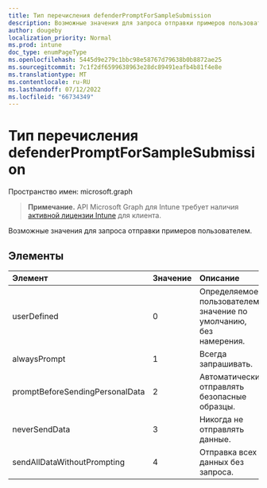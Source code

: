 ```yaml
---
title: Тип перечисления defenderPromptForSampleSubmission
description: Возможные значения для запроса отправки примеров пользователем.
author: dougeby
localization_priority: Normal
ms.prod: intune
doc_type: enumPageType
ms.openlocfilehash: 5445d9e279c1bbc98e58767d79638b0b8872ae25
ms.sourcegitcommit: 7c1f2df6599638963e28dc89491eafb4b81f4e8e
ms.translationtype: MT
ms.contentlocale: ru-RU
ms.lasthandoff: 07/12/2022
ms.locfileid: "66734349"
---
```

# <a name="defenderpromptforsamplesubmission-enum-type"></a>Тип перечисления defenderPromptForSampleSubmission

Пространство имен: microsoft.graph

> **Примечание.** API Microsoft Graph для Intune требует наличия [активной лицензии Intune](https://go.microsoft.com/fwlink/?linkid=839381) для клиента.

Возможные значения для запроса отправки примеров пользователем.

## <a name="members"></a>Элементы
|Элемент|Значение|Описание|
|:---|:---|:---|
|userDefined|0|Определяемое пользователем значение по умолчанию, без намерения.|
|alwaysPrompt|1|Всегда запрашивать.|
|promptBeforeSendingPersonalData|2|Автоматически отправлять безопасные образцы.|
|neverSendData|3|Никогда не отправлять данные.|
|sendAllDataWithoutPrompting|4|Отправка всех данных без запроса.|





